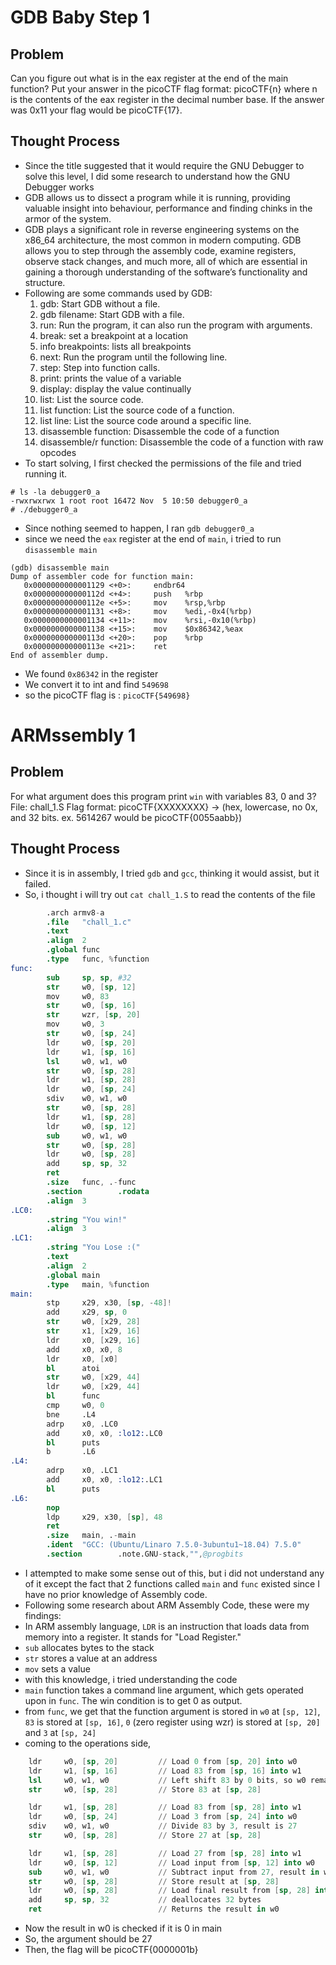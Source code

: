 # GDB Baby Step 1
## Problem
Can you figure out what is in the eax register at the end of the main function? Put your answer in the picoCTF flag format: picoCTF{n} where n is the contents of the eax register in the decimal number base. If the answer was 0x11 your flag would be picoCTF{17}.
## Thought Process
- Since the title suggested that it would require the GNU Debugger to solve this level, I did some research to understand how the GNU Debugger works
- GDB allows us to dissect a program while it is running, providing valuable insight into behaviour, performance and finding chinks in the armor of the system.
- GDB plays a significant role in reverse engineering systems on the x86_64 architecture, the most common in modern computing. GDB allows you to step through the assembly code, examine registers, observe stack changes, and much more, all of which are essential in gaining a thorough understanding of the software’s functionality and structure​​.
- Following are some commands used by GDB:
  1. gdb: Start GDB without a file.
  2. gdb filename: Start GDB with a file.
  4. run: Run the program, it can also run the program with arguments.
  5. break: set a breakpoint at a location
  6. info breakpoints: lists all breakpoints
  7. next: Run the program until the following line.
  8. step: Step into function calls.
  9. print: prints the value of a variable
  10. display: display the value continually
  11. list: List the source code.
  12. list function: List the source code of a function.
  13. list line: List the source code around a specific line.
  14. disassemble function: Disassemble the code of a function
  15. disassemble/r function: Disassemble the code of a function with raw opcodes
- To start solving, I first checked the permissions of the file and tried running it.
```console
# ls -la debugger0_a
-rwxrwxrwx 1 root root 16472 Nov  5 10:50 debugger0_a
# ./debugger0_a
```
- Since nothing seemed to happen, I ran `gdb debugger0_a`
- since we need the `eax` register at the end of `main`, i tried to run `disassemble main`
```gdb
(gdb) disassemble main
Dump of assembler code for function main:
   0x0000000000001129 <+0>:     endbr64
   0x000000000000112d <+4>:     push   %rbp
   0x000000000000112e <+5>:     mov    %rsp,%rbp
   0x0000000000001131 <+8>:     mov    %edi,-0x4(%rbp)
   0x0000000000001134 <+11>:    mov    %rsi,-0x10(%rbp)
   0x0000000000001138 <+15>:    mov    $0x86342,%eax
   0x000000000000113d <+20>:    pop    %rbp
   0x000000000000113e <+21>:    ret
End of assembler dump.
```
- We found `0x86342` in the register
- We convert it to int and find `549698`
- so the picoCTF flag is : `picoCTF{549698}`
# ARMssembly 1
## Problem
For what argument does this program print `win` with variables 83, 0 and 3? File: chall_1.S Flag format: picoCTF{XXXXXXXX} -> (hex, lowercase, no 0x, and 32 bits. ex. 5614267 would be picoCTF{0055aabb})
## Thought Process
- Since it is in assembly, I tried `gdb` and `gcc`, thinking it would assist, but it failed.
- So, i thought i will try out `cat chall_1.S` to read the contents of the file
```s
        .arch armv8-a
        .file   "chall_1.c"
        .text
        .align  2
        .global func
        .type   func, %function
func:
        sub     sp, sp, #32
        str     w0, [sp, 12]
        mov     w0, 83
        str     w0, [sp, 16]
        str     wzr, [sp, 20]
        mov     w0, 3
        str     w0, [sp, 24]
        ldr     w0, [sp, 20]
        ldr     w1, [sp, 16]
        lsl     w0, w1, w0
        str     w0, [sp, 28]
        ldr     w1, [sp, 28]
        ldr     w0, [sp, 24]
        sdiv    w0, w1, w0
        str     w0, [sp, 28]
        ldr     w1, [sp, 28]
        ldr     w0, [sp, 12]
        sub     w0, w1, w0
        str     w0, [sp, 28]
        ldr     w0, [sp, 28]
        add     sp, sp, 32
        ret
        .size   func, .-func
        .section        .rodata
        .align  3
.LC0:
        .string "You win!"
        .align  3
.LC1:
        .string "You Lose :("
        .text
        .align  2
        .global main
        .type   main, %function
main:
        stp     x29, x30, [sp, -48]!
        add     x29, sp, 0
        str     w0, [x29, 28]
        str     x1, [x29, 16]
        ldr     x0, [x29, 16]
        add     x0, x0, 8
        ldr     x0, [x0]
        bl      atoi
        str     w0, [x29, 44]
        ldr     w0, [x29, 44]
        bl      func
        cmp     w0, 0
        bne     .L4
        adrp    x0, .LC0
        add     x0, x0, :lo12:.LC0
        bl      puts
        b       .L6
.L4:
        adrp    x0, .LC1
        add     x0, x0, :lo12:.LC1
        bl      puts
.L6:
        nop
        ldp     x29, x30, [sp], 48
        ret
        .size   main, .-main
        .ident  "GCC: (Ubuntu/Linaro 7.5.0-3ubuntu1~18.04) 7.5.0"
        .section        .note.GNU-stack,"",@progbits
```
- I attempted to make some sense out of this, but i did not understand any of it except the fact that 2 functions called `main` and `func` existed since I have no prior knowledge of Assembly code.
- Following some research about ARM Assembly Code, these were my findings:
- In ARM assembly language, `LDR` is an instruction that loads data from memory into a register. It stands for "Load Register."
- `sub` allocates bytes to the stack
- `str` stores a value at an address
-  `mov` sets a value
- with this knowledge, i tried understanding the code
- `main` function takes a command line argument, which gets operated upon in `func`. The win condition is to get 0 as output.
- from `func`, we get that the function argument is stored in `w0` at `[sp, 12]`, `83` is stored at `[sp, 16]`, `0` (zero register using wzr) is stored at `[sp, 20]` and `3` at `[sp, 24]`
- coming to the operations side,
```s
    ldr     w0, [sp, 20]         // Load 0 from [sp, 20] into w0
    ldr     w1, [sp, 16]         // Load 83 from [sp, 16] into w1
    lsl     w0, w1, w0           // Left shift 83 by 0 bits, so w0 remains 83
    str     w0, [sp, 28]         // Store 83 at [sp, 28]

    ldr     w1, [sp, 28]         // Load 83 from [sp, 28] into w1
    ldr     w0, [sp, 24]         // Load 3 from [sp, 24] into w0
    sdiv    w0, w1, w0           // Divide 83 by 3, result is 27
    str     w0, [sp, 28]         // Store 27 at [sp, 28]

    ldr     w1, [sp, 28]         // Load 27 from [sp, 28] into w1
    ldr     w0, [sp, 12]         // Load input from [sp, 12] into w0
    sub     w0, w1, w0           // Subtract input from 27, result in w0
    str     w0, [sp, 28]         // Store result at [sp, 28]
    ldr     w0, [sp, 28]         // Load final result from [sp, 28] into w0
    add     sp, sp, 32           // deallocates 32 bytes 
    ret                          // Returns the result in w0

```
- Now the result in w0 is checked if it is 0 in main
- So, the argument should be 27
- Then, the flag will be picoCTF{0000001b}
